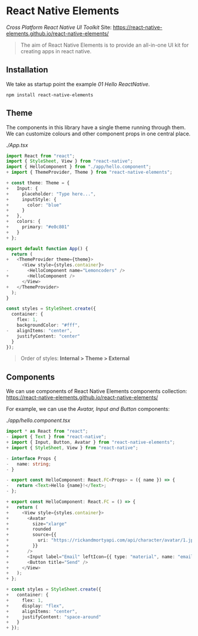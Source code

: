 # React Native Elements

_Cross Platform React Native UI Toolkit_
Site: https://react-native-elements.github.io/react-native-elements/

> The aim of React Native Elements is to provide an all-in-one UI kit for creating apps in react native.

## Installation

We take as startup point the example _01 Hello ReactNative_.

```
npm install react-native-elements
```

## Theme

The components in this library have a single theme running through them. We can customize colours and other component props in one central place.

_./App.tsx_

```typescript
import React from "react";
import { StyleSheet, View } from "react-native";
import { HelloComponent } from "./app/hello.component";
+ import { ThemeProvider, Theme } from "react-native-elements";

+ const theme: Theme = {
+   Input: {
+     placeholder: "Type here...",
+     inputStyle: {
+       color: "blue"
+     }
+   },
+   colors: {
+     primary: "#e0c801"
+   }
+ };

export default function App() {
  return (
+   <ThemeProvider theme={theme}>
      <View style={styles.container}>
-       <HelloComponent name="Lemoncoders" />
+       <HelloComponent />
      </View>
+   </ThemeProvider>
  );
}

const styles = StyleSheet.create({
  container: {
    flex: 1,
    backgroundColor: "#fff",
-   alignItems: "center",
    justifyContent: "center"
  }
});

```

> Order of styles: **Internal > Theme > External**

## Components

We can use components of React Native Elements components collection:
https://react-native-elements.github.io/react-native-elements/

For example, we can use the _Avatar, Input and Button_ components:

_./app/hello.component.tsx_

```typescript
import * as React from "react";
- import { Text } from "react-native";
+ import { Input, Button, Avatar } from "react-native-elements";
+ import { StyleSheet, View } from "react-native";

- interface Props {
-   name: string;
- }

- export const HelloComponent: React.FC<Props> = ({ name }) => {
-   return <Text>Hello {name}!</Text>;
- };

+ export const HelloComponent: React.FC = () => {
+   return (
+     <View style={styles.container}>
+       <Avatar
+         size="xlarge"
+         rounded
+         source={{
+           uri: "https://rickandmortyapi.com/api/character/avatar/1.jpeg"
+         }}
+       />
+       <Input label="Email" leftIcon={{ type: "material", name: "email" }} />
+       <Button title="Send" />
+     </View>
+   );
+ };

+ const styles = StyleSheet.create({
+   container: {
+     flex: 1,
+     display: "flex",
+     alignItems: "center",
+     justifyContent: "space-around"
+   }
+ });
```
